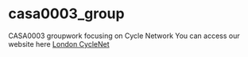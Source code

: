 # casa0003_group
CASA0003 groupwork focusing on Cycle Network
You can access our website here [London CycleNet](https://aprilmiaoyilee.github.io/casa0003_group/)
